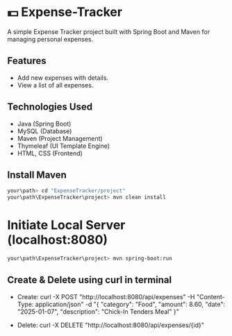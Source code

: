 # 💵 Expense-Tracker

A simple Expense Tracker project built with Spring Boot and Maven for managing personal expenses.

## Features
- Add new expenses with details.
- View a list of all expenses.

## Technologies Used
- Java      (Spring Boot)
- MySQL     (Database)
- Maven     (Project Management)
- Thymeleaf (UI Template Engine)
- HTML, CSS (Frontend)

## Install Maven
```bash
your\path> cd "ExpenseTracker/project"
your\path\ExpenseTracker\project> mvn clean install
```

# Initiate Local Server (localhost:8080)
```bash
your\path\ExpenseTracker\project> mvn spring-boot:run
```

## Create & Delete using curl in terminal
- Create:
curl -X POST "http://localhost:8080/api/expenses" -H "Content-Type: application/json" -d "{ \"category\": \"Food\", \"amount\": 8.60, \"date\": \"2025-01-07\", \"description\": \"Chick-In Tenders Meal\" }"

- Delete:
curl -X DELETE "http://localhost:8080/api/expenses/{id}"

